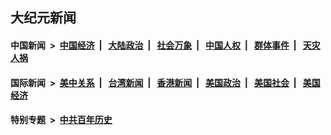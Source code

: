 ## 大纪元新闻

#### 中国新闻 &nbsp;>&nbsp; [中国经济](indexes/ncid283/README.md?07180445) &nbsp;| &nbsp; [大陆政治](indexes/ncid277/README.md?07180445) &nbsp;| &nbsp; [社会万象](indexes/ncid282/README.md?07180445) &nbsp;| &nbsp; [中国人权](indexes/ncid278/README.md?07180445) &nbsp;| &nbsp; [群体事件](indexes/ncid279/README.md?07180445) &nbsp;| &nbsp; [天灾人祸](indexes/ncid280/README.md?07180445)

#### 国际新闻 &nbsp;>&nbsp; [美中关系](indexes/nf1412576/README.md?07180445) &nbsp;| &nbsp; [台湾新闻](indexes/ncid1349361/README.md?07180445) &nbsp;| &nbsp; [香港新闻](indexes/ncid1349362/README.md?07180445) &nbsp;| &nbsp; [美国政治](indexes/ncid1078159/README.md?07180445) &nbsp;| &nbsp; [美国社会](indexes/ncid1078160/README.md?07180445) &nbsp;| &nbsp; [美国经济](indexes/ncid1078158/README.md?07180445)

#### 特别专题 &nbsp;>&nbsp; [中共百年历史](https://github.com/easy2view/epoch-special/blob/master/README.md?07180445)  
